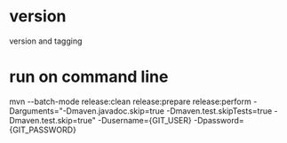 # version
version and tagging

# run on command line
 mvn --batch-mode release:clean release:prepare release:perform -Darguments="-Dmaven.javadoc.skip=true -Dmaven.test.skipTests=true -Dmaven.test.skip=true" -Dusername={GIT_USER} -Dpassword={GIT_PASSWORD}
